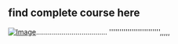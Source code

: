 ## find complete course here   

[![Image](https://github.com/yankils/Simple-DevOps-Project/blob/master/Devops_course.PNG "DevOps Project - CI/CD with Jenkins Ansible Docker Kubernetesss ")](https://www.udemy.com/course/valaxy-devops/?referralCode=8147A5CF4C8C7D9E253F)....................................
''''''''''''''''''''''''',,,,,
